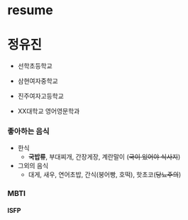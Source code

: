# resume

# 정유진

- 선학초등학교

- 삼현여자중학교

- 진주여자고등학교

- XX대학교 영어영문학과

### 좋아하는 음식

  - 한식
    - **국밥류**, 부대찌개, 간장게장, 계란말이 (~~국이 있어야 식사지~~)
  - 그외의 음식
    - 대게, 새우, 연어초밥, 간식(붕어빵, 호떡), 핫초코(~~당뇨주의~~)
<!--밥에는 국이 필수-->

### MBTI
#### ISFP
